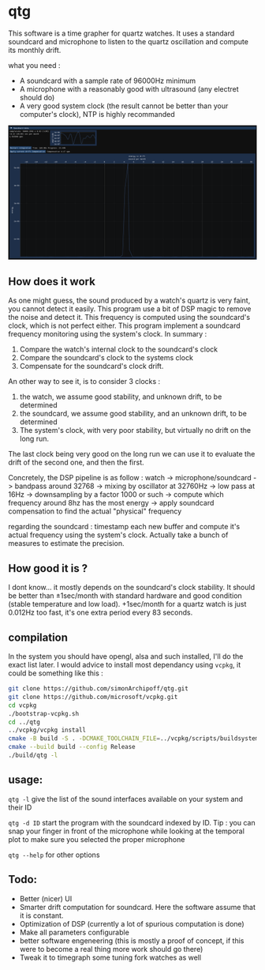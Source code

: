 # qtg

This software is a time grapher for quartz watches. It uses a standard soundcard and microphone to listen to the quartz oscillation and compute its monthly drift.

what you need :
* A soundcard with a sample rate of 96000Hz minimum
* A microphone with a reasonably good with ultrasound (any electret should do)
* A very good system clock (the result cannot be better than your computer's clock), NTP is highly recommanded

![screenshot](doc/casio_a168_qtg.png)

## How does it work

As one might guess, the sound produced by a watch's quartz is very faint, you cannot detect it easily. This program use a bit of DSP magic to remove the noise and detect it.
This frequency is computed using the soundcard's clock, which is not perfect either. This program implement a soundcard frequency monitoring using the system's clock.
In summary :
1. Compare the watch's internal clock to the soundcard's clock
2. Compare the soundcard's clock to the systems clock
3. Compensate for the soundcard's clock drift.

An other way to see it, is to consider 3 clocks :
1. the watch, we assume good stability, and unknown drift, to be determined
2. the soundcard, we assume good stability, and an unknown drift, to be determined
3. The system's clock, with very poor stability, but virtually no drift on the long run.

The last clock being very good on the long run we can use it to evaluate the drift of the second one, and then the first.


Concretely, the DSP pipeline is as follow :
watch -> microphone/soundcard -> bandpass around 32768 -> mixing by oscillator at 32760Hz -> low pass at 16Hz -> downsampling by a factor 1000 or such -> compute which frequency around 8hz has the most energy -> apply soundcard compensation to find the actual "physical" frequency

regarding the soundcard :
timestamp each new buffer and compute it's actual frequency using the system's clock. Actually take a bunch of measures to estimate the precision.


## How good it is ?
I dont know… it mostly depends on the soundcard's clock stability.
It should be better than ±1sec/month with standard hardware and good condition (stable temperature and low load).
+1sec/month for a quartz watch is just 0.012Hz too fast, it's one extra period every 83 seconds.

## compilation

In the system you should have opengl, alsa and such installed, I'll do the exact list later.
I would advice to install most dependancy using `vcpkg`, it could be something like this :

```sh
git clone https://github.com/simonArchipoff/qtg.git
git clone https://github.com/microsoft/vcpkg.git
cd vcpkg
./bootstrap-vcpkg.sh
cd ../qtg
../vcpkg/vcpkg install
cmake -B build -S . -DCMAKE_TOOLCHAIN_FILE=../vcpkg/scripts/buildsystems/vcpkg.cmake
cmake --build build --config Release
./build/qtg -l
```

## usage:
`qtg -l` give the list of the sound interfaces available on your system and their ID

`qtg -d ID` start the program with the soundcard indexed by ID.
Tip : you can snap your finger in front of the microphone while looking at the temporal plot to make sure you selected the proper microphone

`qtg --help` for other options

## Todo:

* Better (nicer) UI
* Smarter drift computation for soundcard. Here the software assume that it is constant.
* Optimization of DSP (currently a lot of spurious computation is done)
* Make all parameters configurable
* better software engeneering (this is mostly a proof of concept, if this were to become a real thing more work should go there)
* Tweak it to timegraph some tuning fork watches as well
